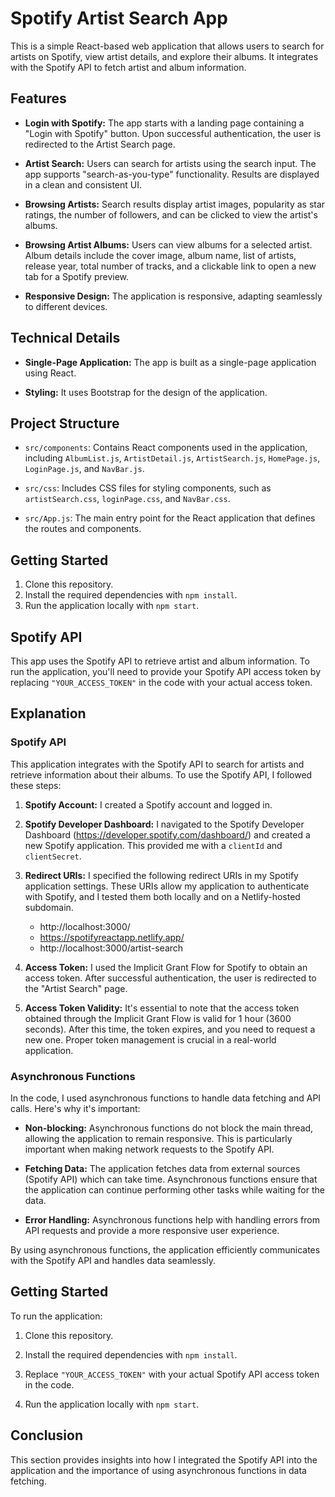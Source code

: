 # Spotify Artist Search App

This is a simple React-based web application that allows users to search for artists on Spotify, view artist details, and explore their albums. It integrates with the Spotify API to fetch artist and album information.

## Features

- **Login with Spotify:** The app starts with a landing page containing a "Login with Spotify" button. Upon successful authentication, the user is redirected to the Artist Search page.

- **Artist Search:** Users can search for artists using the search input. The app supports "search-as-you-type" functionality. Results are displayed in a clean and consistent UI.

- **Browsing Artists:** Search results display artist images, popularity as star ratings, the number of followers, and can be clicked to view the artist's albums.

- **Browsing Artist Albums:** Users can view albums for a selected artist. Album details include the cover image, album name, list of artists, release year, total number of tracks, and a clickable link to open a new tab for a Spotify preview.

- **Responsive Design:** The application is responsive, adapting seamlessly to different devices.

## Technical Details

- **Single-Page Application:** The app is built as a single-page application using React.

- **Styling:** It uses Bootstrap for the design of the application.

## Project Structure

- `src/components`: Contains React components used in the application, including `AlbumList.js`, `ArtistDetail.js`, `ArtistSearch.js`, `HomePage.js`, `LoginPage.js`, and `NavBar.js`.

- `src/css`: Includes CSS files for styling components, such as `artistSearch.css`, `loginPage.css`, and `NavBar.css`.

- `src/App.js`: The main entry point for the React application that defines the routes and components.

## Getting Started

1. Clone this repository.
2. Install the required dependencies with `npm install`.
3. Run the application locally with `npm start`.

## Spotify API

This app uses the Spotify API to retrieve artist and album information. To run the application, you'll need to provide your Spotify API access token by replacing `"YOUR_ACCESS_TOKEN"` in the code with your actual access token.

## Explanation

### Spotify API

This application integrates with the Spotify API to search for artists and retrieve information about their albums. To use the Spotify API, I followed these steps:

1. **Spotify Account:** I created a Spotify account and logged in.

2. **Spotify Developer Dashboard:** I navigated to the Spotify Developer Dashboard (https://developer.spotify.com/dashboard/) and created a new Spotify application. This provided me with a `clientId` and `clientSecret`.

3. **Redirect URIs:** I specified the following redirect URIs in my Spotify application settings. These URIs allow my application to authenticate with Spotify, and I tested them both locally and on a Netlify-hosted subdomain.

   - http://localhost:3000/
   - https://spotifyreactapp.netlify.app/
   - http://localhost:3000/artist-search

4. **Access Token:** I used the Implicit Grant Flow for Spotify to obtain an access token. After successful authentication, the user is redirected to the "Artist Search" page.

5. **Access Token Validity:** It's essential to note that the access token obtained through the Implicit Grant Flow is valid for 1 hour (3600 seconds). After this time, the token expires, and you need to request a new one. Proper token management is crucial in a real-world application.

### Asynchronous Functions

In the code, I used asynchronous functions to handle data fetching and API calls. Here's why it's important:

- **Non-blocking:** Asynchronous functions do not block the main thread, allowing the application to remain responsive. This is particularly important when making network requests to the Spotify API.

- **Fetching Data:** The application fetches data from external sources (Spotify API) which can take time. Asynchronous functions ensure that the application can continue performing other tasks while waiting for the data.

- **Error Handling:** Asynchronous functions help with handling errors from API requests and provide a more responsive user experience.

By using asynchronous functions, the application efficiently communicates with the Spotify API and handles data seamlessly.

## Getting Started

To run the application:

1. Clone this repository.

2. Install the required dependencies with `npm install`.

3. Replace `"YOUR_ACCESS_TOKEN"` with your actual Spotify API access token in the code.

4. Run the application locally with `npm start`.

## Conclusion

This section provides insights into how I integrated the Spotify API into the application and the importance of using asynchronous functions in data fetching.

